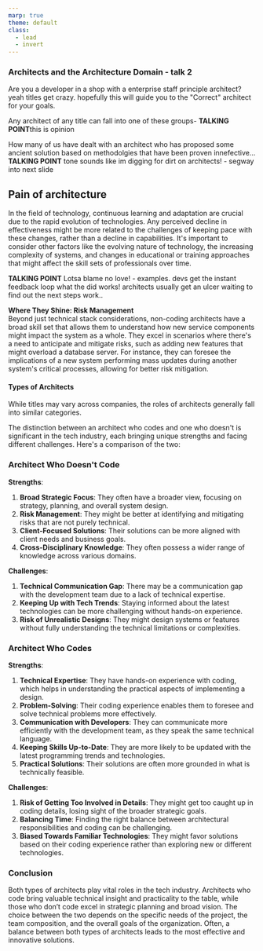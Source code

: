 ```yaml
---
marp: true
theme: default
class: 
  - lead
  - invert
---
```






### Architects and the Architecture Domain - talk 2
Are you a developer in a shop with a enterprise staff principle architect? yeah titles get crazy.
hopefully this will guide you to the "Correct" architect for your goals.

Any architect of any title can fall into one of these groups- **TALKING POINT**this is opinion


How many of us have dealt with an architect who has proposed some ancient solution based on methodolgies that have been proven innefective...
**TALKING POINT** tone sounds like im digging for dirt on architects! - segway into next slide


## Pain of architecture
In the field of technology, continuous learning and adaptation are crucial due to the rapid evolution of technologies. Any perceived decline in effectiveness might be more related to the challenges of keeping pace with these changes, rather than a decline in capabilities. It's important to consider other factors like the evolving nature of technology, the increasing complexity of systems, and changes in educational or training approaches that might affect the skill sets of professionals over time.

**TALKING POINT** Lotsa blame no love! - examples. devs get the instant feedback loop what the did works! architects usually get an ulcer waiting to find out the next steps work..


**Where They Shine: Risk Management**  
Beyond just technical stack considerations, non-coding architects have a broad skill set that allows them to understand how new service components might impact the system as a whole. They excel in scenarios where there's a need to anticipate and mitigate risks, such as adding new features that might overload a database server. For instance, they can foresee the implications of a new system performing mass updates during another system's critical processes, allowing for better risk mitigation.

#### Types of Architects
While titles may vary across companies, the roles of architects generally fall into similar categories.

The distinction between an architect who codes and one who doesn't is significant in the tech industry, each bringing unique strengths and facing different challenges. Here's a comparison of the two:
### Architect Who Doesn't Code

**Strengths**:
1. **Broad Strategic Focus**: They often have a broader view, focusing on strategy, planning, and overall system design.
2. **Risk Management**: They might be better at identifying and mitigating risks that are not purely technical.
3. **Client-Focused Solutions**: Their solutions can be more aligned with client needs and business goals.
4. **Cross-Disciplinary Knowledge**: They often possess a wider range of knowledge across various domains.

**Challenges**:
1. **Technical Communication Gap**: There may be a communication gap with the development team due to a lack of technical expertise.
2. **Keeping Up with Tech Trends**: Staying informed about the latest technologies can be more challenging without hands-on experience.
3. **Risk of Unrealistic Designs**: They might design systems or features without fully understanding the technical limitations or complexities.

### Architect Who Codes

**Strengths**:
1. **Technical Expertise**: They have hands-on experience with coding, which helps in understanding the practical aspects of implementing a design.
2. **Problem-Solving**: Their coding experience enables them to foresee and solve technical problems more effectively.
3. **Communication with Developers**: They can communicate more efficiently with the development team, as they speak the same technical language.
4. **Keeping Skills Up-to-Date**: They are more likely to be updated with the latest programming trends and technologies.
5. **Practical Solutions**: Their solutions are often more grounded in what is technically feasible.

**Challenges**:
1. **Risk of Getting Too Involved in Details**: They might get too caught up in coding details, losing sight of the broader strategic goals.
2. **Balancing Time**: Finding the right balance between architectural responsibilities and coding can be challenging.
3. **Biased Towards Familiar Technologies**: They might favor solutions based on their coding experience rather than exploring new or different technologies.



### Conclusion
Both types of architects play vital roles in the tech industry. Architects who code bring valuable technical insight and practicality to the table, while those who don’t code excel in strategic planning and broad vision. The choice between the two depends on the specific needs of the project, the team composition, and the overall goals of the organization. Often, a balance between both types of architects leads to the most effective and innovative solutions.